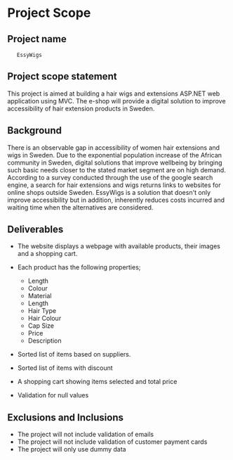 # Project Scope

## Project name
       EssyWigs

## Project scope statement

This project is aimed at building a hair wigs and extensions ASP.NET web application using MVC. The e-shop will provide a digital solution to improve accessibility of hair extension products in Sweden.

## Background

There is an observable gap in accessibility of women hair extensions and wigs in Sweden. Due to the exponential population increase of the African community in Sweden, digital solutions that improve wellbeing by bringing such basic needs closer to the stated market 
segment are on high demand. According to a survey conducted through the use of the google search engine, a search for hair extensions and wigs returns links to websites for online shops 
outside Sweden. EssyWigs is a solution that doesn't only improve accessibility but in addition, inherently reduces costs incurred and waiting time when the alternatives are considered.

## Deliverables

- The website displays a webpage with available products, their images and a shopping cart.
- Each product has the following properties;
    - Length
    - Colour
    - Material
    - Length
    - Hair Type
    - Hair Colour
    - Cap Size
    - Price 
    - Description
  
- Sorted list of items based on suppliers.
- Sorted list of items with discount
- A shopping cart showing items selected and total price
- Validation for null values

## Exclusions and Inclusions
- The project will not include validation of emails
- The project will not include validation of customer payment cards
- The project will only use dummy data 


